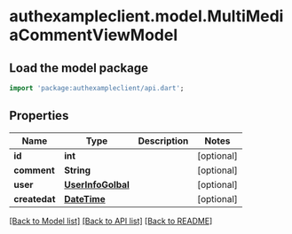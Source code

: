 # authexampleclient.model.MultiMediaCommentViewModel

## Load the model package
```dart
import 'package:authexampleclient/api.dart';
```

## Properties
Name | Type | Description | Notes
------------ | ------------- | ------------- | -------------
**id** | **int** |  | [optional] 
**comment** | **String** |  | [optional] 
**user** | [**UserInfoGolbal**](UserInfoGolbal.md) |  | [optional] 
**createdat** | [**DateTime**](DateTime.md) |  | [optional] 

[[Back to Model list]](../README.md#documentation-for-models) [[Back to API list]](../README.md#documentation-for-api-endpoints) [[Back to README]](../README.md)


